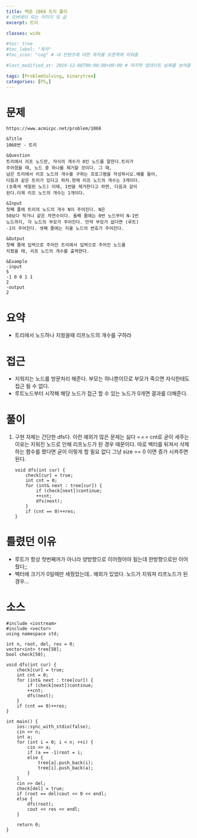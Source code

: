 ```yaml
---
title: 백준 1068 트리 풀이
# 오버레이 되는 이미지 및 글
excerpt: 트리

classes: wide

#toc: true
#toc_label: "목차"
#toc_icon: "cog" # 내 컨텐츠에 대한 목차를 오른쪽에 띄워줌

#last_modified_at: 2019-12-08T00:00:00+09:00 # 마지막 업데이트 날짜를 보여줌

tags: [ProblemSolving, binarytree]
categories: [PS,]
---
```


# 문제
```
https://www.acmicpc.net/problem/1068

&Title
1068번 - 트리

&Question
트리에서 리프 노드란, 자식의 개수가 0인 노드를 말한다.트리가 
주어졌을 때, 노드 중 하나를 제거할 것이다. 그 때, 
남은 트리에서 리프 노드의 개수를 구하는 프로그램을 작성하시오.예를 들어, 
다음과 같은 트리가 있다고 하자.현재 리프 노드의 개수는 3개이다. 
(초록색 색칠된 노드) 이때, 1번을 제거한다고 하면, 다음과 같이 
된다.이제 리프 노드의 개수는 1개이다. 

&Input
첫째 줄에 트리의 노드의 개수 N이 주어진다. N은 
50보다 작거나 같은 자연수이다. 둘째 줄에는 0번 노드부터 N-1번 
노드까지, 각 노드의 부모가 주어진다. 만약 부모가 없다면 (루트) 
-1이 주어진다. 셋째 줄에는 지울 노드의 번호가 주어진다. 

&Output
첫째 줄에 입력으로 주어진 트리에서 입력으로 주어진 노드를 
지웠을 때, 리프 노드의 개수를 출력한다. 

&Example
-input
5
-1 0 0 1 1
2
-output
2
```

# 요약
* 트리에서 노드하나 지웠을때 리프노드의 개수를 구하라

# 접근
* 지워지는 노드를 방문처리 해준다. 부모는 하나뿐이므로 부모가 죽으면 자식한테도 접근 될 수 없다.
* 루트노드부터 시작해 해당 노드가 접근 할 수 있는 노드가 0개면 결과를 더해준다.

# 풀이
1. 구현 자체는 간단한 dfs다. 이런 예외가 많은 문제는 싫다 =ㅅ= cnt로 굳이 세주는 이유는 지워진 노드로 인해 리프노드가 된 경우 때문이다. 따로 벡터를 뒤져서 삭제하는 함수를 짰다면 굳이 이렇게 할 필요 없디 그냥 size == 0 이면 증가 시켜주면 된다.
    ```
    void dfs(int cur) {
        check[cur] = true;
        int cnt = 0;
        for (int& next : tree[cur]) {
            if (check[next])continue;
            ++cnt;
            dfs(next);
        }
        if (cnt == 0)++res;
    }
    ```

# 틀렸던 이유
* 루트가 항상 첫번째꺼가 아니라 양방향으로 이어줬어야 됬는데 한방향으로만 이어줬다;;
* 벡터에 크기가 0일때만 세줬었는데.. 예외가 있었다. 노드가 지워져 리프노드가 된 경우...

# 소스
```
#include <iostream>
#include <vector>
using namespace std;

int n, root, del, res = 0;
vector<int> tree[50];
bool check[50];

void dfs(int cur) {
	check[cur] = true;
	int cnt = 0;
	for (int& next : tree[cur]) {
		if (check[next])continue;
		++cnt;
		dfs(next);
	}
	if (cnt == 0)++res;
}

int main() {
	ios::sync_with_stdio(false);
	cin >> n;
	int a;
	for (int i = 0; i < n; ++i) {
		cin >> a;
		if (a == -1)root = i;
		else {
			tree[a].push_back(i);
			tree[i].push_back(a);
		}
	}
	cin >> del;
	check[del] = true;
	if (root == del)cout << 0 << endl;
	else {
		dfs(root);
		cout << res << endl;
	}
	
	return 0;
}

```